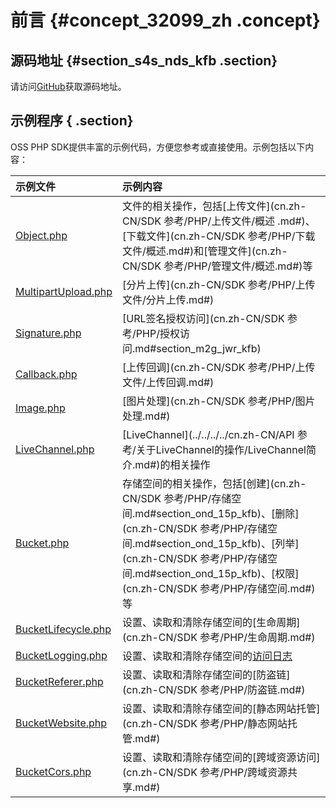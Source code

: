 # 前言 {#concept_32099_zh .concept}

## 源码地址 {#section_s4s_nds_kfb .section}

请访问[GitHub](https://github.com/aliyun/aliyun-oss-php-sdk)获取源码地址。

## 示例程序 { .section}

OSS PHP SDK提供丰富的示例代码，方便您参考或直接使用。示例包括以下内容：

|示例文件|示例内容|
|:---|:---|
| [Object.php](https://github.com/aliyun/aliyun-oss-php-sdk/blob/master/samples/Object.php) |文件的相关操作，包括[上传文件](cn.zh-CN/SDK 参考/PHP/上传文件/概述 .md#)、[下载文件](cn.zh-CN/SDK 参考/PHP/下载文件/概述.md#)和[管理文件](cn.zh-CN/SDK 参考/PHP/管理文件/概述.md#)等|
| [MultipartUpload.php](https://github.com/aliyun/aliyun-oss-php-sdk/blob/master/samples/MultipartUpload.php) |[分片上传](cn.zh-CN/SDK 参考/PHP/上传文件/分片上传.md#) |
| [Signature.php](https://github.com/aliyun/aliyun-oss-php-sdk/blob/master/samples/Signature.php) |[URL签名授权访问](cn.zh-CN/SDK 参考/PHP/授权访问.md#section_m2g_jwr_kfb) |
| [Callback.php](https://github.com/aliyun/aliyun-oss-php-sdk/blob/master/samples/Callback.php) |[上传回调](cn.zh-CN/SDK 参考/PHP/上传文件/上传回调.md#) |
| [Image.php](https://github.com/aliyun/aliyun-oss-php-sdk/blob/master/samples/Image.php) |[图片处理](cn.zh-CN/SDK 参考/PHP/图片处理.md#) |
| [LiveChannel.php](https://github.com/aliyun/aliyun-oss-php-sdk/blob/master/samples/LiveChannel.php) |[LiveChannel](../../../../cn.zh-CN/API 参考/关于LiveChannel的操作/LiveChannel简介.md#)的相关操作|
| [Bucket.php](https://github.com/aliyun/aliyun-oss-php-sdk/blob/master/samples/Bucket.php) |存储空间的相关操作，包括[创建](cn.zh-CN/SDK 参考/PHP/存储空间.md#section_ond_15p_kfb)、[删除](cn.zh-CN/SDK 参考/PHP/存储空间.md#section_ond_15p_kfb)、[列举](cn.zh-CN/SDK 参考/PHP/存储空间.md#section_ond_15p_kfb)、[权限](cn.zh-CN/SDK 参考/PHP/存储空间.md#)等|
| [BucketLifecycle.php](https://github.com/aliyun/aliyun-oss-php-sdk/blob/master/samples/BucketLifecycle.php) |设置、读取和清除存储空间的[生命周期](cn.zh-CN/SDK 参考/PHP/生命周期.md#) |
| [BucketLogging.php](https://github.com/aliyun/aliyun-oss-php-sdk/blob/master/samples/BucketLogging.php) |设置、读取和清除存储空间的[访问日志](../../../../cn.zh-CN/开发指南/安全管理/设置访问日志记录.md#) |
| [BucketReferer.php](https://github.com/aliyun/aliyun-oss-php-sdk/blob/master/samples/BucketReferer.php) |设置、读取和清除存储空间的[防盗链](cn.zh-CN/SDK 参考/PHP/防盗链.md#) |
| [BucketWebsite.php](https://github.com/aliyun/aliyun-oss-php-sdk/blob/master/samples/BucketWebsite.php) |设置、读取和清除存储空间的[静态网站托管](cn.zh-CN/SDK 参考/PHP/静态网站托管.md#) |
| [BucketCors.php](https://github.com/aliyun/aliyun-oss-php-sdk/blob/master/samples/BucketCors.php) |设置、读取和清除存储空间的[跨域资源访问](cn.zh-CN/SDK 参考/PHP/跨域资源共享.md#) |

